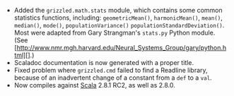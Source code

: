 * Added the `grizzled.math.stats` module, which contains some common
  statistics functions, including: `geometricMean()`, `harmonicMean()`,
  `mean()`, `median()`, `mode()`, `populationVariance()`
  `populationStandardDeviation()`. Most were adapted from
  Gary Strangman's `stats.py` Python module. (See
  [http://www.nmr.mgh.harvard.edu/Neural_Systems_Group/gary/python.html][].)
* Scaladoc documentation is now generated with a proper title.
* Fixed problem where `grizzled.cmd` failed to find a Readline library,
  because of an inadvertent change of a constant from a `def` to a `val`.
* Now compiles against [Scala][] 2.8.1 RC2, as well as 2.8.0.

[Scala]: http://www.scala-lang.org/
[http://www.nmr.mgh.harvard.edu/Neural_Systems_Group/gary/python.html]: http://www.nmr.mgh.harvard.edu/Neural_Systems_Group/gary/python.html
